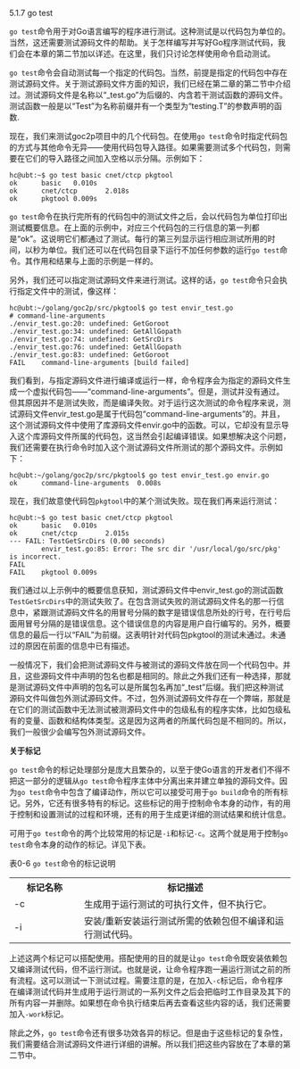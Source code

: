  5.1.7 go test



```go test```命令用于对Go语言编写的程序进行测试。这种测试是以代码包为单位的。当然，这还需要测试源码文件的帮助。关于怎样编写并写好Go程序测试代码，我们会在本章的第二节加以详述。在这里，我们只讨论怎样使用命令启动测试。

```go test```命令会自动测试每一个指定的代码包。当然，前提是指定的代码包中存在测试源码文件。关于测试源码文件方面的知识，我们已经在第二章的第二节中介绍过。测试源码文件是名称以“_test.go”为后缀的、内含若干测试函数的源码文件。测试函数一般是以“Test”为名称前缀并有一个类型为“testing.T”的参数声明的函数.

现在，我们来测试goc2p项目中的几个代码包。在使用```go test```命令时指定代码包的方式与其他命令无异——使用代码包导入路径。如果需要测试多个代码包，则需要在它们的导入路径之间加入空格以示分隔。示例如下：

	hc@ubt:~$ go test basic cnet/ctcp pkgtool
	ok      basic   0.010s
	ok      cnet/ctcp       2.018s
	ok      pkgtool 0.009s

```go test```命令在执行完所有的代码包中的测试文件之后，会以代码包为单位打印出测试概要信息。在上面的示例中，对应三个代码包的三行信息的第一列都是“ok”。这说明它们都通过了测试。每行的第三列显示运行相应测试所用的时间，以秒为单位。我们还可以在代码包目录下运行不加任何参数的运行```go test```命令。其作用和结果与上面的示例是一样的。

另外，我们还可以指定测试源码文件来进行测试。这样的话，```go test```命令只会执行指定文件中的测试，像这样：

	hc@ubt:~/golang/goc2p/src/pkgtool$ go test envir_test.go
	# command-line-arguments
	./envir_test.go:20: undefined: GetGoroot
	./envir_test.go:34: undefined: GetAllGopath
	./envir_test.go:74: undefined: GetSrcDirs
	./envir_test.go:76: undefined: GetAllGopath
	./envir_test.go:83: undefined: GetGoroot
	FAIL    command-line-arguments [build failed]

我们看到，与指定源码文件进行编译或运行一样，命令程序会为指定的源码文件生成一个虚拟代码包——“command-line-arguments”。但是，测试并没有通过。但其原因并不是测试失败，而是编译失败。对于运行这次测试的命令程序来说，测试源码文件envir_test.go是属于代码包“command-line-arguments”的。并且，这个测试源码文件中使用了库源码文件envir.go中的函数。可以，它却没有显示导入这个库源码文件所属的代码包，这当然会引起编译错误。如果想解决这个问题，我们还需要在执行命令时加入这个测试源码文件所测试的那个源码文件。示例如下：

	hc@ubt:~/golang/goc2p/src/pkgtool$ go test envir_test.go envir.go
	ok      command-line-arguments  0.008s
	
现在，我们故意使代码包```pkgtool```中的某个测试失败。现在我们再来运行测试：

	hc@ubt:~$ go test basic cnet/ctcp pkgtool
	ok      basic   0.010s
	ok      cnet/ctcp       2.015s
	--- FAIL: TestGetSrcDirs (0.00 seconds)
	        envir_test.go:85: Error: The src dir '/usr/local/go/src/pkg' is incorrect.
	FAIL
	FAIL    pkgtool 0.009s

我们通过以上示例中的概要信息获知，测试源码文件中envir_test.go的测试函数```TestGetSrcDirs```中的测试失败了。在包含测试失败的测试源码文件名的那一行信息中，紧跟测试源码文件名的用冒号分隔的数字是错误信息所处的行号，在行号后面用冒号分隔的是错误信息。这个错误信息的内容是用户自行编写的。另外，概要信息的最后一行以“FAIL”为前缀。这表明针对代码包pkgtool的测试未通过。未通过的原因在前面的信息中已有描述。

一般情况下，我们会把测试源码文件与被测试的源码文件放在同一个代码包中。并且，这些源码文件中声明的包名也都是相同的。除此之外我们还有一种选择，那就是测试源码文件中声明的包名可以是所属包名再加“_test”后缀。我们把这种测试源码文件叫做包外测试源码文件。不过，包外测试源码文件存在一个弊端，那就是在它们的测试函数中无法测试被测源码文件中的包级私有的程序实体，比如包级私有的变量、函数和结构体类型。这是因为这两者的所属代码包是不相同的。所以，我们一般很少会编写包外测试源码文件。

**关于标记**

```go test```命令的标记处理部分是庞大且繁杂的，以至于使Go语言的开发者们不得不把这一部分的逻辑从```go test```命令程序主体中分离出来并建立单独的源码文件。因为```go test```命令中包含了编译动作，所以它可以接受可用于```go build```命令的所有标记。另外，它还有很多特有的标记。这些标记的用于控制命令本身的动作，有的用于控制和设置测试的过程和环境，还有的用于生成更详细的测试结果和统计信息。

可用于```go test```命令的两个比较常用的标记是```-i```和标记```-c```。这两个就是用于控制```go test```命令本身的动作的标记。详见下表。

表0-6 ```go test```命令的标记说明
<table class="table table-bordered table-striped table-condensed">
   <tr>
    <th width=25%>
	  标记名称
	</th>
    <th>
	  标记描述
	</th>
  </tr>
  <tr>
    <td>
	  -c
	</td>
	<td>
	  生成用于运行测试的可执行文件，但不执行它。
	</td>
  </tr>
  <tr>
    <td>
	  -i
	</td>
	<td>
	  安装/重新安装运行测试所需的依赖包但不编译和运行测试代码。
	</td>
  </tr>
</table>

上述这两个标记可以搭配使用。搭配使用的目的就是让```go test```命令既安装依赖包又编译测试代码，但不运行测试。也就是说，让命令程序跑一遍运行测试之前的所有流程。这可以测试一下测试过程。需要注意的是，在加入```-c```标记后，命令程序在编译测试代码并生成用于运行测试的一系列文件之后会把临时工作目录及其下的所有内容一并删除。如果想在命令执行结束后再去查看这些内容的话，我们还需要加入```-work```标记。

除此之外，```go test```命令还有很多功效各异的标记。但是由于这些标记的复杂性，我们需要结合测试源码文件进行详细的讲解。所以我们把这些内容放在了本章的第二节中。
 
